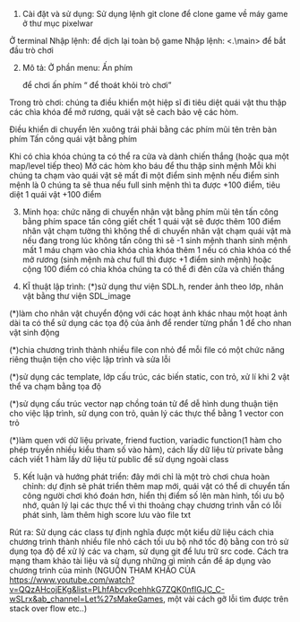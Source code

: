 1. Cài đặt và sử dụng:
Sử dụng lệnh git clone để clone game về máy
game ở thư mục pixelwar

Ở terminal 
Nhập lệnh: <mingw32-make> để dịch lại toàn bộ game
Nhập lệnh: <.\main> để bắt đầu trò chơi

2. Mô tả:
Ở phần menu:
Ấn phím <p> để chơi ấn phím <q> để thoát khỏi trò chơi

Trong trò chơi:
chúng ta điều khiển một hiệp sĩ đi tiêu diệt quái vật thu thập các chìa khóa để mở rương, quái vật sẽ cach bảo vệ các hòm.

Điều khiển di chuyển lên xuông trái phải bằng các phím mũi tên trên bàn phím
Tấn công quái vật bằng phím <SPACE>

Khi có chìa khóa chúng ta có thể ra cửa và dành chiến thắng (hoặc qua một map/level tiếp theo)
Mở các hòm kho báu để thu thập sinh mệnh 
Mỗi khi chúng ta chạm vào quái vật sẽ mất đi một điểm sinh mệnh 
nếu điểm sinh mệnh là 0 chúng ta sẽ thua nếu full sinh mệnh
thì ta được +100 điểm, tiêu diệt 1 quái vật +100 điểm

3. Minh họa:
chức năng di chuyển nhân vật bằng phím mũi tên
tấn công bằng phím space tấn công giết chết 1 quái vật sẽ được thêm 100 điểm
nhân vật chạm tường thì không thể di chuyển
nhân vật chạm quái vật mà nếu đang trong lúc không tấn công thì sẽ -1 sinh mệnh thanh sinh mệnh mất 1 máu chạm vào chìa khóa chìa khóa thêm 1
nếu có chìa khóa có thể mở rương (sinh mệnh mà chư full thì được +1 điểm sinh mệnh) hoặc cộng 100 điểm 
có chìa khóa chúng ta có thể đi đên cửa và chiến thắng

4. KĨ thuật lập trình:
(*)sử dụng thư viện SDL.h, render ảnh theo lớp, nhân vật bằng thư viện SDL_image

(*)làm cho nhân vật chuyển động với các hoạt ảnh khác nhau một hoạt ảnh dài
 ta có thể sử dụng các tọa độ của ảnh để render từng phần 1 để cho nhan vật 
 sinh động

(*)chia chương trình thành nhiều file con nhỏ để mỗi file có một chức năng riêng thuận tiện cho việc lập trình và sửa lỗi

(*)sử dụng các template, lớp cấu trúc, các biến static, con trỏ, xử lí khi 2 vật thể va chạm bằng tọa độ

(*)sử dụng cấu trúc vector nạp chồng toán tử để dễ hình dung thuận tiện cho việc lập trình, sử dụng con trỏ, quản lý các thực thể bằng 1 vector con trỏ

(*)làm quen với dữ liệu private, friend fuction, variadic function(1 hàm cho phép truyền nhiều kiểu tham số vào hàm), cách lấy dữ liệu từ private bằng cách viết 1 hàm
lấy dữ liệu từ public để sử dụng ngoài class

5. Kết luận và hướng phát triển:
đây mới chỉ là một trò chơi chưa hoàn chỉnh:
dự định sẽ phát triển thêm map mới, quái vật có thể di chuyển tấn công người chơi khó đoán hơn, hiển thị điểm số lên màn hình, tối ưu bộ nhớ, quản lý lại các thực thể vì thi thoảng chạy chương trình vẫn có lỗi phát sinh, làm thêm high score lưu vào file txt

Rút ra:
Sử dụng các class tự định nghĩa được một kiểu dữ liệu cách chia chương trình thành nhiều file nhỏ cách tối ưu bộ nhớ tốc độ bằng con trỏ sử dụng tọa độ để xử lý các va chạm, sử dụng git để lưu trữ src code.
Cách tra mạng tham khảo tài liệu và sử dụng những gì mình cần để áp dụng vào chương trình của mình 
(NGUỒN THAM KHẢO CỦA https://www.youtube.com/watch?v=QQzAHcojEKg&list=PLhfAbcv9cehhkG7ZQK0nfIGJC_C-wSLrx&ab_channel=Let%27sMakeGames, một vài cách gỡ lỗi tìm được trên stack over flow etc..)